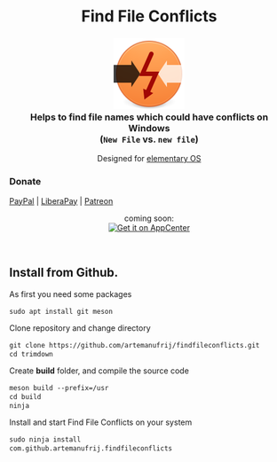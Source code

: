 <div>
  <h1 align="center">Find File Conflicts</h1>
  <h3 align="center"><img src="data/icons/64/com.github.artemanufrij.findfileconflicts.svg"/><br>Helps to find file names which could have conflicts on Windows<br/>(<code>New File</code> vs. <code>new file</code>)</h3>
  <p align="center">Designed for <a href="https://elementary.io">elementary OS</a></p>
</div>

### Donate
<a href="https://www.paypal.me/ArtemAnufrij">PayPal</a> | <a href="https://liberapay.com/Artem/donate">LiberaPay</a> | <a href="https://www.patreon.com/ArtemAnufrij">Patreon</a>


<p align="center">
  coming soon:<br/>
  <a href="https://appcenter.elementary.io/com.github.artemanufrij.findfileconflicts">
    <img src="https://appcenter.elementary.io/badge.svg" alt="Get it on AppCenter">
  </a>
</p>

<br/>

## Install from Github.

As first you need some packages
```
sudo apt install git meson
```

Clone repository and change directory
```
git clone https://github.com/artemanufrij/findfileconflicts.git
cd trimdown
```

Create **build** folder, and compile the source code
```
meson build --prefix=/usr
cd build
ninja
```

Install and start Find File Conflicts on your system
```
sudo ninja install
com.github.artemanufrij.findfileconflicts
```
